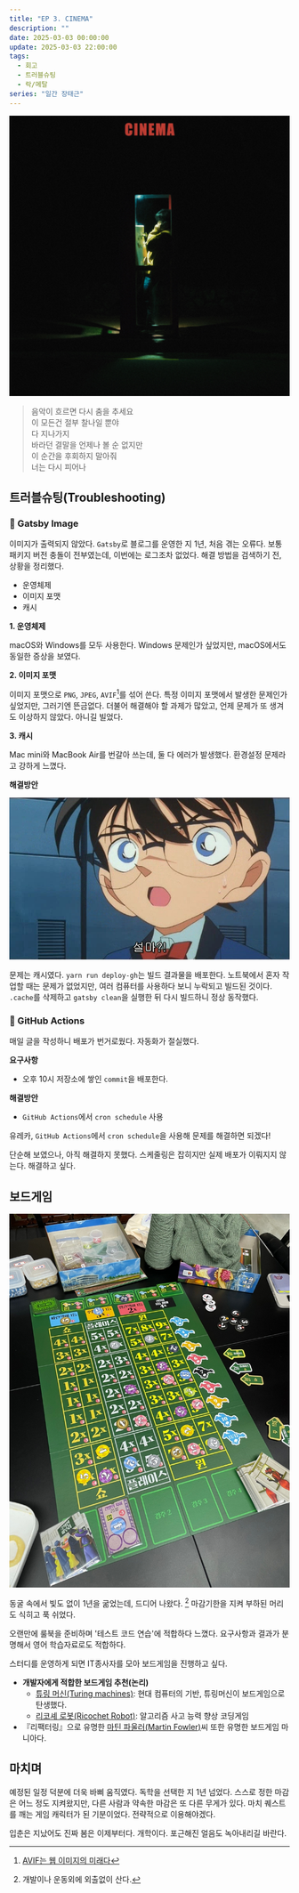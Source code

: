 ```yaml
---
title: "EP 3. CINEMA"
description: ""
date: 2025-03-03 00:00:00
update: 2025-03-03 22:00:00
tags:
  - 회고
  - 트러블슈팅
  - 락/메탈
series: "일간 장태근"
---
```


![찬민 (CHANMIN) 'CINEMA'](20641010.jpg)

> 음악이 흐르면 다시 춤을 추세요<br>
> 이 모든건 절부 찰나일 뿐야<br>
> 다 지나가지<br>
> 바라던 결말을 언제나 볼 순 없지만<br>
> 이 순간을 후회하지 말아줘<br>
> 너는 다시 피어나

## 트러블슈팅(Troubleshooting)

### 🌠 Gatsby Image

이미지가 출력되지 않았다. `Gatsby`로 블로그를 운영한 지 1년, 처음 겪는 오류다. 보통 패키지 버전 충돌이 전부였는데, 이번에는 로그조차 없었다.
해결 방법을 검색하기 전, 상황을 정리했다.

- 운영체제
- 이미지 포맷
- 캐시

**1. 운영체제**

macOS와 Windows를 모두 사용한다. Windows 문제인가 싶었지만, macOS에서도 동일한 증상을 보였다.

**2. 이미지 포맷**

이미지 포맷으로 `PNG`, `JPEG`, `AVIF`[^1]를 섞어 쓴다. 특정 이미지 포맷에서 발생한 문제인가 싶었지만, 그러기엔 뜬금없다.
더불어 해결해야 할 과제가 많았고, 언제 문제가 또 생겨도 이상하지 않았다. 아니길 빌었다.

**3. 캐시**

Mac mini와 MacBook Air를 번갈아 쓰는데, 둘 다 에러가 발생했다. 환경설정 문제라고 강하게 느꼈다.

**해결방안**

![설마? <출처: 명탐정 코난: 베이커가의 망령>](detective-conan-the-phantom-of-baker-street.jpg)

문제는 캐시였다. `yarn run deploy-gh`는 빌드 결과물을 배포한다. 노트북에서 혼자 작업할 때는 문제가 없었지만, 여러 컴퓨터를 사용하다 보니
누락되고 빌드된 것이다. `.cache`를 삭제하고 `gatsby clean`을 실행한 뒤 다시 빌드하니 정상 동작했다.

### 🎥 GitHub Actions

매일 글을 작성하니 배포가 번거로웠다. 자동화가 절실했다.

**요구사항**

- 오후 10시 저장소에 쌓인 `commit`을 배포한다.

**해결방안**

- `GitHub Actions`에서 `cron schedule` 사용

유레카, `GitHub Actions`에서 `cron schedule`을 사용해 문제를 해결하면 되겠다!

단순해 보였으나, 아직 해결하지 못했다. 스케줄링은 잡히지만 실제 배포가 이뤄지지 않는다. 해결하고 싶다.

## 보드게임

![레디 셋 뱃(Ready Set Bet) <출처: 장태근블로그>](ready-set-bet.jpeg)

동굴 속에서 빛도 없이 1년을 굶었는데, 드디어 나왔다. [^2] 마감기한을 지켜 부하된 머리도 식히고 푹 쉬었다.

오랜만에 룰북을 준비하며 '테스트 코드 연습'에 적합하다 느꼈다. 요구사항과 결과가 분명해서 영어 학습자료로도 적합하다.

스터디를 운영하게 되면 IT종사자를 모아 보드게임을 진행하고 싶다.

- **개발자에게 적합한 보드게임 추천(논리)**
    - [튜링 머신(Turing machines)](https://boardm.co.kr/front/product/product_detail.php?seq=18603&pinid=): 현대 컴퓨터의 기반,
      튜링머신이 보드게임으로
      탄생했다.
    - [리코셰 로봇(Ricochet Robot)](https://boardm.co.kr/front/product/product_detail.php?seq=12847&pinid=): 알고리즘 사고 능력 향상
      코딩게임
- 『리팩터링』으로 유명한 [마틴 파울러(Martin Fowler)](https://martinfowler.com/tags/board%20games.html)씨 또한 유명한 보드게임 마니아다.

## 마치며

예정된 일정 덕분에 더욱 바삐 움직였다. 독학을 선택한 지 1년 넘었다. 스스로 정한 마감은 어느 정도 지켜왔지만, 다른 사람과 약속한 마감은 또 다른 무게가 있다.
마치 퀘스트를 깨는 게임 캐릭터가 된 기분이었다. 전략적으로 이용해야겠다.

입춘은 지났어도 진짜 봄은 이제부터다. 개학이다. 포근해진 얼음도 녹아내리길 바란다.

[^1]: [AVIF는 웹 이미지의 미래다](https://news.hada.io/topic?id=13927)
[^2]: 개발이나 운동외에 외출없이 산다.
